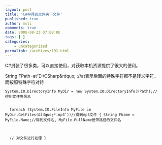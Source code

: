```yaml
---
layout: post
title: 'C#中得到文件夹下文件'
published: true
author: moli
comments: true
date: 2008-08-23 07:08:00
tags: [ ]
categories:
    - uncategorized
permalink: /archives/191.html
---
```

C#封装了很多类，可以直接使用，对获取本机资源提供了很大的便利。


  String FPath=at&ldquo;D:\CSharp\&rdquo; ;//at表示后面的特殊字符都不是转义字符，而按照特殊字符对待 
  
  
    System.IO.DirectoryInfo MyDir = new System.IO.DirectoryInfo(FPath);//得到文件夹信息 
    
    
      foreach (System.IO.FileInfo MyFile in MyDir.GetFiles(&ldquo;*.mp3″))//得到mp3文件 { String FName = MyFile.Name;//得到文件名, MyFile.FullName是带路径的文件名
    
    
    
      // 对文件进行处理 }
    
  
